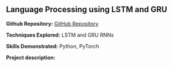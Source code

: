 ## Language Processing using LSTM and GRU

**Github Repository:** [GitHub Repository](https://github.com/drewc747/deep-learning-examples/tree/master/language_processing)

**Techniques Explored:** LSTM and GRU RNNs

**Skills Demonstrated:** Python, PyTorch

**Project description:** 

